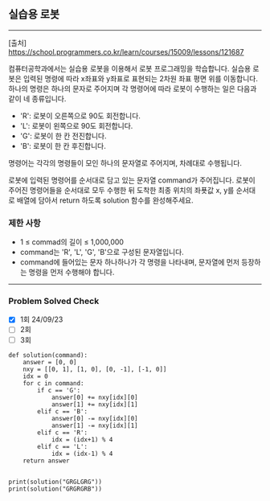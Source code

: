 ## 실습용 로봇

---

[출처] https://school.programmers.co.kr/learn/courses/15009/lessons/121687

컴퓨터공학과에서는 실습용 로봇을 이용해서 로봇 프로그래밍을 학습합니다. 실습용 로봇은 입력된 명령에 따라 x좌표와 y좌표로 표현되는 2차원 좌표 평면 위를 이동합니다. 하나의 명령은 하나의 문자로 주어지며 각 명령어에 따라 로봇이 수행하는 일은 다음과 같이 네 종류입니다.

- 'R': 로봇이 오른쪽으로 90도 회전합니다.
- 'L': 로봇이 왼쪽으로 90도 회전합니다.
- 'G': 로봇이 한 칸 전진합니다.
- 'B': 로봇이 한 칸 후진합니다.

명령어는 각각의 명령들이
모인 하나의 문자열로 주어지며, 차례대로 수행됩니다.

로봇에 입력된 명령어를 순서대로 담고 있는 문자열 command가 주어집니다. 로봇이 주어진 명령어들을 순서대로 모두 수행한 뒤 
도착한 최종 위치의 좌푯값 x, y를 순서대로 배열에 담아서 return 하도록 solution 함수를 완성해주세요.

### 제한 사항

- 1 ≤ commad의 길이 ≤ 1,000,000
- command는 'R', 'L', 'G', 'B'으로 구성된 문자열입니다.
- command에 들어있는 문자 하나하나가 각 명령을 나타내며, 문자열에 먼저 등장하는 명령을 먼저 수행해야 합니다.

---
### Problem Solved Check
- [x] 1회 24/09/23
- [ ] 2회
- [ ] 3회
~~~
def solution(command):
    answer = [0, 0]
    nxy = [[0, 1], [1, 0], [0, -1], [-1, 0]]
    idx = 0
    for c in command:
        if c == 'G':
            answer[0] += nxy[idx][0]
            answer[1] += nxy[idx][1]
        elif c == 'B':
            answer[0] -= nxy[idx][0]
            answer[1] -= nxy[idx][1]
        elif c == 'R':
            idx = (idx+1) % 4
        elif c == 'L':
            idx = (idx-1) % 4
    return answer


print(solution("GRGLGRG"))
print(solution("GRGRGRB"))
~~~